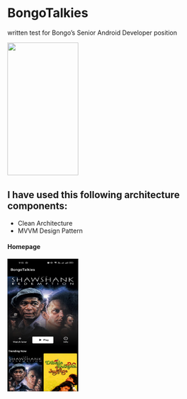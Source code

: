 # BongoTalkies
written test for Bongo’s Senior Android Developer position



[<img src="https://github.com/antorparvez/BongoTalkies/blob/master/screenshots/bongbd.gif" 
height=300 width=160>](https://github.com/antorparvez/BongoTalkies/blob/master/screenshots/bongbd.gif)

## I have used this following architecture components:
* Clean Architecture
* MVVM Design Pattern



#### Homepage
[<img src="https://github.com/antorparvez/BongoTalkies/blob/master/screenshots/homepage.jpeg" 
height=300 width=160>](https://github.com/antorparvez/BongoTalkies/blob/master/screenshots/homepage.jpeg)

